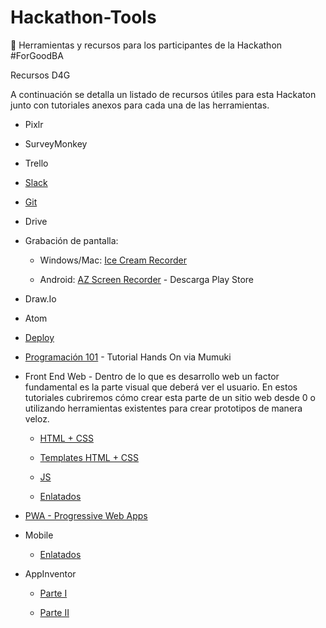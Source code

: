 # Hackathon-Tools
:rocket: Herramientas y recursos para los participantes de la Hackathon #ForGoodBA

Recursos D4G

A continuación se detalla un listado de recursos útiles para esta Hackaton junto con tutoriales anexos para cada una de las herramientas.

* Pixlr

* SurveyMonkey

* Trello

* [Slack](https://github.com/Devs4good/Hackathon-Tools/blob/master/Tutorial%20Slack.md)

* [Git](https://github.com/Devs4good/Hackathon-Tools/blob/master/Tutorial%20GIT.md)

* Drive

* Grabación de pantalla:

    * Windows/Mac: [Ice Cream Recorder](https://github.com/Devs4good/Hackathon-Tools/blob/master/Tutorial%20Ice%20Cream%20Recorder.md)

    * Android: [AZ Screen Recorder](https://play.google.com/store/apps/details?id=com.hecorat.screenrecorder.free&hl=es_419) - Descarga Play Store

* Draw.Io

* Atom

* [Deploy](https://github.com/Devs4good/Hackathon-Tools/blob/master/Tutorial%20Deploy.md)

* [Programación 101](https://mumuki.io/chapters/6-fundamentos) - Tutorial Hands On via Mumuki

* Front End Web - Dentro de lo que es desarrollo web un factor fundamental es la parte visual que deberá ver el usuario. En estos tutoriales cubriremos cómo crear esta parte de un sitio web desde 0 o utilizando herramientas existentes para crear prototipos de manera veloz.
   * [HTML + CSS](https://github.com/Devs4good/Hackathon-Tools/blob/master/Tutorial%20HTML%20%2B%20CSS.md)

   * [Templates HTML + CSS](https://github.com/Devs4good/Hackathon-Tools/blob/master/Tutorial%20Templates%20HTML%20%2B%20CSS.md)

   * [JS](https://github.com/Devs4good/Hackathon-Tools/blob/master/Tutorial%20JS.md)

   * [Enlatados](https://github.com/Devs4good/Hackathon-Tools/blob/master/Tutorial%20Enlatados%20(WEB).md)

* [PWA - Progressive Web Apps](https://github.com/Devs4good/Hackathon-Tools/blob/master/Tutorial%20PWA.md)

* Mobile

    * [Enlatados](https://github.com/Devs4good/Hackathon-Tools/blob/master/Tutorial%20Enlatados%20(Mobile).md)

* AppInventor

    * [Parte I](https://github.com/Devs4good/Hackathon-Tools/blob/master/Tutorial%20Appinventor%20Parte%20I.md)

    * [Parte II](https://github.com/Devs4good/Hackathon-Tools/blob/master/Tutorial%20Appinventor%20Parte%20II.md)
